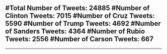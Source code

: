 #Total Number of Tweets: 24885 
#Number of Clinton Tweets: 7015
#Number of Cruz Tweets: 5590
#Number of Trump Tweets: 4692
#Number of Sanders Tweets: 4364
#Number of Rubio Tweets: 2556
#Number of Carson Tweets: 667
---
---
